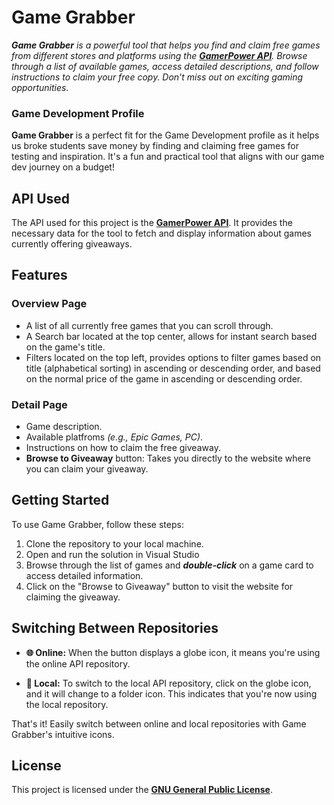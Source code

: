# Game Grabber

***Game Grabber** is a powerful tool that helps you find and claim free games from different stores and platforms using the [**GamerPower API**](https://www.gamerpower.com/api-read). Browse through a list of available games, access detailed descriptions, and follow instructions to claim your free copy. Don't miss out on exciting gaming opportunities.*

### Game Development Profile
**Game Grabber** is a perfect fit for the Game Development profile as it helps us broke students save money by finding and claiming free games for testing and inspiration. It's a fun and practical tool that aligns with our game dev journey on a budget!

## API Used
The API used for this project is the [**GamerPower API**](https://www.gamerpower.com/api-read). It provides the necessary data for the tool to fetch and display information about games currently offering giveaways.

## Features
### Overview Page
- A list of all currently free games that you can scroll through.
- A Search bar located at the top center, allows for instant search based on the game's title.
- Filters located on the top left, provides options to filter games based on title (alphabetical sorting) in ascending or descending order, and based on the normal price of the game in ascending or descending order.
### Detail Page
- Game description.
- Available platfroms *(e.g., Epic Games, PC)*.
- Instructions on how to claim the free giveaway.
- **Browse to Giveaway** button: Takes you directly to the website where you can claim your giveaway.

## Getting Started
To use Game Grabber, follow these steps:
1. Clone the repository to your local machine.
2. Open and run the solution in Visual Studio
3. Browse through the list of games and ***double-click*** on a game card to access detailed information.
4. Click on the "Browse to Giveaway" button to visit the website for claiming the giveaway.

## Switching Between Repositories
- **🌐 Online:** When the button displays a globe icon, it means you're using the online API repository.

- **📂 Local:** To switch to the local API repository, click on the globe icon, and it will change to a folder icon. This indicates that you're now using the local repository.

That's it! Easily switch between online and local repositories with Game Grabber's intuitive icons.

## License
This project is licensed under the [**GNU General Public License**](LICENSE).

